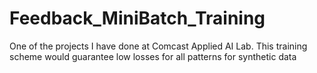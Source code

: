 # Feedback_MiniBatch_Training
One of the projects I have done at Comcast Applied AI Lab. This training scheme would guarantee low losses for all patterns for synthetic data
